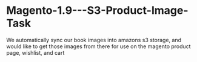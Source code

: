 # Magento-1.9---S3-Product-Image-Task
We automatically sync our book images into amazons s3 storage, and would like to get those images from there for use on the magento product page, wishlist, and cart
